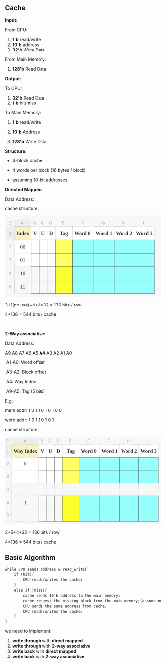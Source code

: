 ## Cache

**Input**: 

From CPU:

1.  **1'b** read/write
2.  **10'b** address
3.  **32'b** Write Data

From Main Memory:

1. **128'b** Read Data



**Output**:

To CPU:

1. **32'b** Read Data
2.  **1'b** hit/miss

To Main Memory:

1. **1'b** read/write

2. **10'b** Address

3. **128'b** Write Data

   

**Structure**:

+ 4-block cache

+ 4 words per block (16 bytes / block)

+ assuming 10-bit addresses

  

**Directed Mapped:**

Data Address:

cache structure:

![1574125642201](./370p3.assets/1574125642201.png) 

3+1(no use)+4+4*32 = 136 bits / row

4*136 = 544 bits / cache

​	

**2-Way associative:**

Data Address:

A9 A8 A7 A6 A5 **A4** A3 A2 A1 A0

​	A1-A0: Word offset 

​	A3-A2: Block offset

​	A4: Way Index

​	A9-A5: Tag (5 bits)

E.g:

mem addr: 1 0 1 1 0 1 0 1 0 0

word addr: 1 0 1 1 0 1 0 1

cache structure:

![1574128195653](./370p3.assets/1574128195653.png)

3+5+4*32 = 136 bits / row

4*136 = 544 bits / cache



## Basic Algorithm

```tex
while CPU sends address & read_write{
	if (hit){
		CPU reads/writes the cache;
	}
	else if (miss){
		cache sends 10'b address to the main memory;
		cache request the missing block from the main memory;(assume no miss here)
		CPU sends the same address from cache;
		CPU reads/writes the cache;
	}
}
```

we need to implement:

1.  **write through** with **direct mapped**
2.  **write through** with **2-way associative**
3.  **write back** with **direct mapped**
4.  **write back** with **2-way associative**


